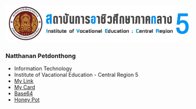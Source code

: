 ![image](img/messageImage_1698399189629.jpg)
---
### Natthanan Petdonthong
- Information Technology
- Institute of Vacational Education - Central Region 5
- [My Link](HelloWorld)
- [My Card](NewYearCard)
- [Base64](Base64)
- [Honey Pot](HoneyPot)